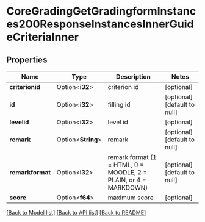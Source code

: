 # CoreGradingGetGradingformInstances200ResponseInstancesInnerGuideCriteriaInner

## Properties

Name | Type | Description | Notes
------------ | ------------- | ------------- | -------------
**criterionid** | Option<**i32**> | criterion id | [optional]
**id** | Option<**i32**> | filling id | [optional][default to null]
**levelid** | Option<**i32**> | level id | [optional]
**remark** | Option<**String**> | remark | [optional][default to null]
**remarkformat** | Option<**i32**> | remark format (1 = HTML, 0 = MOODLE, 2 = PLAIN, or 4 = MARKDOWN) | [optional][default to null]
**score** | Option<**f64**> | maximum score | [optional]

[[Back to Model list]](../README.md#documentation-for-models) [[Back to API list]](../README.md#documentation-for-api-endpoints) [[Back to README]](../README.md)


